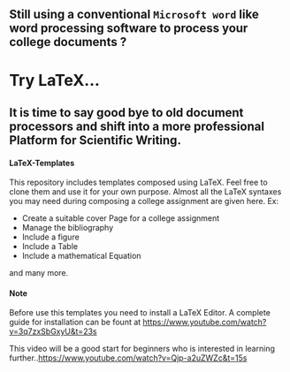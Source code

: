 
## Still using a conventional `Microsoft word` like word processing software to process your college documents ? 
# Try LaTeX... 
## It is time to say good bye to old document processors and shift into a more professional Platform for Scientific Writing.

#### LaTeX-Templates
This repository includes templates composed using LaTeX. Feel free to clone them and use it for your own purpose. Almost all the LaTeX syntaxes you may need during composing a college assignment are given here. Ex:
* Create a suitable cover Page for a college assignment
* Manage the bibliography
* Include a figure
* Include a Table
* Include a mathematical Equation

and many more.

#### Note
Before use this templates you need to install a LaTeX Editor. A complete guide for installation can be fount at https://www.youtube.com/watch?v=3q7zxSbGxyU&t=23s

This video will be a good start for beginners who is interested in learning further..https://www.youtube.com/watch?v=Qjp-a2uZWZc&t=15s
